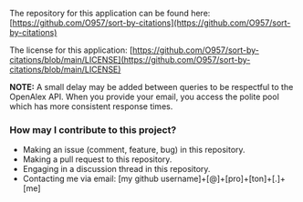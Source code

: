 The repository for this application can be found here: [https://github.com/O957/sort-by-citations](https://github.com/O957/sort-by-citations)

The license for this application: [https://github.com/O957/sort-by-citations/blob/main/LICENSE](https://github.com/O957/sort-by-citations/blob/main/LICENSE)

**NOTE:** A small delay may be added between queries to be respectful to the OpenAlex API. When you provide your email, you access the polite pool which has more consistent response times.

### How may I contribute to this project?

- Making an issue (comment, feature, bug) in this repository.
- Making a pull request to this repository.
- Engaging in a discussion thread in this repository.
- Contacting me via email: [my github username]+[@]+[pro]+[ton]+[.]+[me]
